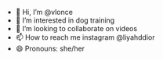 - 👋 Hi, I’m @vlonce
- 👀 I’m interested in dog training
- 💞️ I’m looking to collaborate on videos
- 📫 How to reach me instagram @liyahddior
- 😄 Pronouns: she/her



